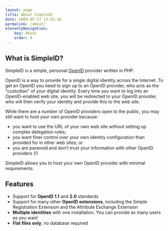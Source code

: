 ```yaml
---
layout: page
title: About SimpleID
date: 2009-05-17 13:55:16
permalink: /about/
eleventyNavigation:
    key: About
    order: 0
---
```


## What is SimpleID?

SimpleID is a simple, personal [OpenID](http://openid.net) provider written in PHP.

OpenID is a way to provide for a single digital identity across the Internet.  To get an OpenID you need to sign up to an OpenID provider, who acts as the "custodian" of your digital identity.  Every time you want to log into an OpenID-enabled web site, you will be redirected to your OpenID provider, who will then verify your identity and provide this to the web site.

While there are a number of OpenID providers open to the public, you may still want to host your own provider because:

- you want to use the URL of your own web site without setting up complex delegation rules;
- you want finer control over your own identity configuration than provided for in other web sites; or
- you are paranoid and don't trust your information with other OpenID providers (!)

SimpleID allows you to host your own OpenID provider with minimal requirements.

## Features

- Support for **OpenID 1.1** and **2.0** standards
- Support for many other **OpenID extensions**, including the Simple Registration Extension and the Attribute Exchange Extension
- **Multiple identities** with one installation.  You can provide as many users as you want
- **Flat files only**, no database required

